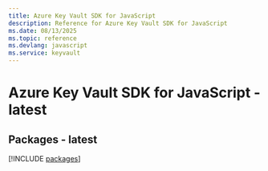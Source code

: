 ```yaml
---
title: Azure Key Vault SDK for JavaScript
description: Reference for Azure Key Vault SDK for JavaScript
ms.date: 08/13/2025
ms.topic: reference
ms.devlang: javascript
ms.service: keyvault
---
```

# Azure Key Vault SDK for JavaScript - latest
## Packages - latest
[!INCLUDE [packages](key-vault-index.md)]